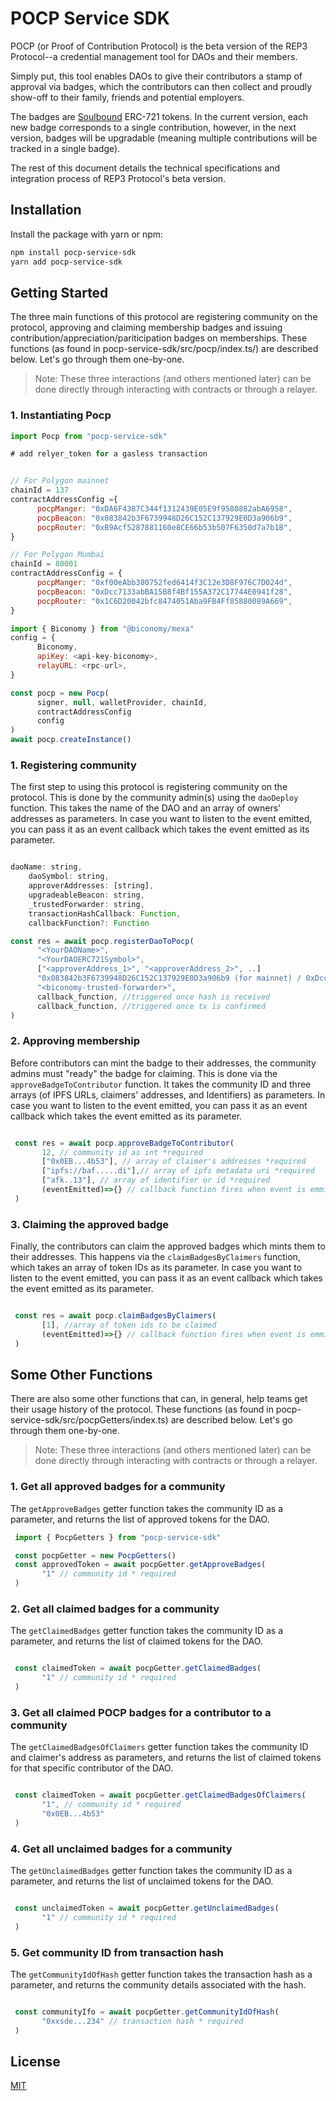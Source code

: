 # POCP Service SDK

POCP (or Proof of Contribution Protocol) is the beta version of the REP3 Protocol--a credential management tool for DAOs and their members. 

Simply put, this tool enables DAOs to give their contributors a stamp of approval via badges, which the contributors can then collect and proudly show-off to their family, friends and potential employers. 

The badges are [Soulbound](https://vitalik.ca/general/2022/01/26/soulbound.html) ERC-721 tokens. In the current version, each new badge corresponds to a single contribution, however, in the next version, badges will be upgradable (meaning multiple contributions will be tracked in a single badge).

The rest of this document details the technical specifications and integration process of REP3 Protocol's beta version.

## Installation

Install the package with yarn or npm:

```bash
npm install pocp-service-sdk
yarn add pocp-service-sdk
```

## Getting Started

The three main functions of this protocol are registering community on the protocol, approving and claiming membership badges and issuing contribution/appreciation/pariticipation badges on memberships. These functions (as found in pocp-service-sdk/src/pocp/index.ts/) are described below. Let's go through them one-by-one. 
>Note: These three interactions (and others mentioned later) can be done directly through interacting with contracts or through a relayer.

### 1. Instantiating Pocp

```javascript
import Pocp from "pocp-service-sdk"

# add relyer_token for a gasless transaction


// For Polygon mainnet
chainId = 137
contractAddressConfig ={
      pocpManger: "0xDA6F4387C344f1312439E05E9f9580882abA6958",
      pocpBeacon: "0x083842b3F6739948D26C152C137929E0D3a906b9",
      pocpRouter: "0xB9Acf5287881160e8CE66b53b507F6350d7a7b1B",
}

// For Polygon Mumbai
chainId = 80001
contractAddressConfig = {
      pocpManger: "0xf00eAbb380752fed6414f3C12e3D8F976C7D024d",
      pocpBeacon: "0xDcc7133abBA15B8f4Bf155A372C17744E0941f28",
      pocpRouter: "0x1C6D20042bfc8474051Aba9FB4Ff85880089A669",
}

import { Biconomy } from "@biconomy/mexa"
config = {
      Biconomy,
      apiKey: <api-key-biconomy>,
      relayURL: <rpc-url>,
}

const pocp = new Pocp(
      signer, null, walletProvider, chainId,
      contractAddressConfig
      config
)
await pocp.createInstance()

```



### 1. Registering community
The first step to using this protocol is registering community on the protocol. This is done by the community admin(s) using the `daoDeploy` function. This takes the name of the DAO and an array of owners' addresses as parameters. In case you want to listen to the event emitted, you can pass it as an event callback which takes the event emitted as its parameter.

```javascript

daoName: string,
    daoSymbol: string,
    approverAddresses: [string],
    upgradeableBeacon: string,
    _trustedForwarder: string,
    transactionHashCallback: Function,
    callbackFunction?: Function

const res = await pocp.registerDaoToPocp(
      "<YourDAOName>", 
      "<YourDAOERC721Symbol>",
      ["<approverAddress_1>", "<approverAddress_2>", ..]
      "0x083842b3F6739948D26C152C137929E0D3a906b9 (for mainnet) / 0xDcc7133abBA15B8f4Bf155A372C17744E0941f28 (for mumbai)",
      "<biconomy-trusted-forwarder>",
      callback_function, //triggered once hash is received
      callback_function, //triggered once tx is confirmed
)
```

### 2. Approving membership
Before contributors can mint the badge to their addresses, the community admins must "ready" the badge for claiming. This is done via the `approveBadgeToContributor` function. It takes the community ID and three arrays (of IPFS URLs, claimers' addresses, and Identifiers) as parameters. In case you want to listen to the event emitted, you can pass it as an event callback which takes the event emitted as its parameter.

```javascript

 const res = await pocp.approveBadgeToContributor(
       12, // community id as int *required
       ["0x0EB...4b53"], // array of claimer's addresses *required
       ["ipfs://baf.....di"],// array of ipfs metadata uri *required
       ["afk..13"], // array of identifier or id *required
       (eventEmitted)=>{} // callback function fires when event is emmitted
 )
```

### 3. Claiming the approved badge 
Finally, the contributors can claim the approved badges which mints them to their addresses. This happens via the `claimBadgesByClaimers` function, which takes an array of token IDs as its parameter. In case you want to listen to the event emitted, you can pass it as an event callback which takes the event emitted as its parameter.

```javascript

 const res = await pocp.claimBadgesByClaimers(
       [1], //array of token ids to be claimed
       (eventEmitted)=>{} // callback function fires when event is emmitted
 )
```

## Some Other Functions 

There are also some other functions that can, in general, help teams get their usage history of the protocol. These functions (as found in 
pocp-service-sdk/src/pocpGetters/index.ts) are described below. Let's go through them one-by-one.
>Note: These three interactions (and others mentioned later) can be done directly through interacting with contracts or through a relayer.

### 1. Get all approved badges for a community
The `getApproveBadges` getter function takes the community ID as a parameter, and returns the list of approved tokens for the DAO.

```javascript
 import { PocpGetters } from "pocp-service-sdk"

 const pocpGetter = new PocpGetters()
 const approvedToken = await pocpGetter.getApproveBadges(
       "1" // community id * required
 )
```
### 2. Get all claimed badges for a community
The `getClaimedBadges` getter function takes the community ID as a parameter, and returns the list of claimed tokens for the DAO.

```javascript

 const claimedToken = await pocpGetter.getClaimedBadges(
       "1" // community id * required
 )
```
### 3. Get all claimed POCP badges for a contributor to a community
The `getClaimedBadgesOfClaimers` getter function takes the community ID and claimer's address as parameters, and returns the list of claimed tokens for that specific contributor of the DAO.

```javascript

 const claimedToken = await pocpGetter.getClaimedBadgesOfClaimers(
       "1", // community id * required
       "0x0EB...4b53"
 )
```
### 4. Get all unclaimed badges for a community
The `getUnclaimedBadges` getter function takes the community ID as a parameter, and returns the list of unclaimed tokens for the DAO. 

```javascript

 const unclaimedToken = await pocpGetter.getUnclaimedBadges(
       "1" // community id * required
 )
```

### 5. Get community ID from transaction hash
The `getCommunityIdOfHash` getter function takes the transaction hash as a parameter, and returns the community details associated with the hash.

```javascript

 const communityIfo = await pocpGetter.getCommunityIdOfHash(
       "0xxsde...234" // transaction hash * required
 )
```

## License
[MIT](https://choosealicense.com/licenses/mit/)
